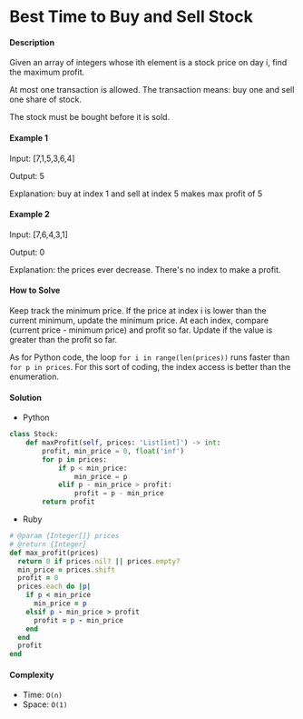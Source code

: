 # Best Time to Buy and Sell Stock

#### Description

Given an array of integers whose ith element is a stock price on day i, find the maximum profit.

At most one transaction is allowed. The transaction means: buy one and sell one share of stock.

The stock must be bought before it is sold.

#### Example 1
Input: [7,1,5,3,6,4]

Output: 5

Explanation: buy at index 1 and sell at index 5 makes max profit of 5

#### Example 2
Input: [7,6,4,3,1]

Output: 0

Explanation: the prices ever decrease. There's no index to make a profit.

#### How to Solve

Keep track the minimum price.
If the price at index i is lower than the current minimum, update the minimum price. At each index, compare (current price - minimum price) and profit so far. Update if the value is greater than the profit so far.

As for Python code, the loop `for i in range(len(prices))` runs faster than `for p in prices`. For this sort of coding, the index access is better than the enumeration.

#### Solution
- Python

```python
class Stock:
    def maxProfit(self, prices: 'List[int]') -> int:
        profit, min_price = 0, float('inf')
        for p in prices:
            if p < min_price:
                min_price = p
            elif p - min_price > profit:
                profit = p - min_price
        return profit
```

- Ruby

```ruby
# @param {Integer[]} prices
# @return {Integer}
def max_profit(prices)
  return 0 if prices.nil? || prices.empty?
  min_price = prices.shift
  profit = 0
  prices.each do |p|
    if p < min_price
      min_price = p
    elsif p - min_price > profit
      profit = p - min_price
    end
  end
  profit
end
```

#### Complexity
- Time: `O(n)`
- Space: `O(1)`
